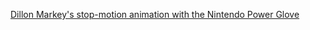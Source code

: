 ---
layout: post
wordpress_id: 1765
wordpress_url: http://noesbueno.com/archives/1765
date: '2015-01-15 00:29:31 -0600'
date_gmt: '2015-01-15 05:29:31 -0600'
body: |
  <p><a href="http://www.thisiscolossal.com/2015/01/power-glove-stop-motion/">Dillon Markey's stop-motion animation with the Nintendo Power Glove</a></p>
---